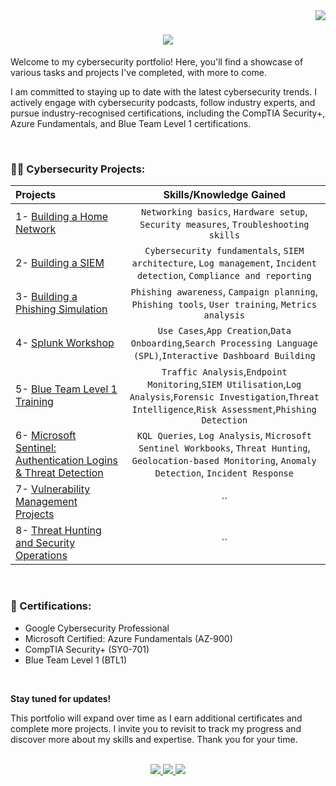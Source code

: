 <img align="right" src="https://visitor-badge.laobi.icu/badge?page_id=stevencampbell368.stevencampbell368" />

<h1 align="center">
    <img src="https://readme-typing-svg.herokuapp.com/?font=Righteous&size=35&center=true&vCenter=true&width=500&height=70&duration=4000&lines=Hi+There!+👋🏾;+I'm+Steven!;" />
</h1>

Welcome to my cybersecurity portfolio! Here, you'll find a showcase of various tasks and projects I've completed, with more to come.

I am committed to staying up to date with the latest cybersecurity trends. I actively engage with cybersecurity podcasts, follow industry experts, and pursue industry-recognised certifications, including the CompTIA Security+, Azure Fundamentals, and Blue Team Level 1 certifications.


<br />

###  👨‍💻 Cybersecurity Projects:
| Projects | Skills/Knowledge Gained | 
| :--- |:---:|
| 1- [Building a Home Network](https://github.com/stevencampbell368/BuildingHomeNetwork) | `Networking basics`, `Hardware setup`, `Security measures`, `Troubleshooting skills` |
| 2- [Building a SIEM](https://github.com/stevencampbell368/BuildingaSIEM) | `Cybersecurity fundamentals`,  `SIEM architecture`, `Log management`, `Incident detection`, `Compliance and reporting`| 
| 3- [Building a Phishing Simulation](https://github.com/stevencampbell368/GoPhish-Phishing-Simulation) | `Phishing awareness`, `Campaign planning`, `Phishing tools`, `User training`, `Metrics analysis` | 
| 4- [Splunk Workshop](https://github.com/stevencampbell368/Splunk4Rookies)| `Use Cases`,`App Creation`,`Data Onboarding`,`Search Processing Language (SPL)`,`Interactive Dashboard Building`|
| 5- [Blue Team Level 1 Training](https://github.com/stevencampbell368/BlueTeamLevel1Certificate-)| `Traffic Analysis`,`Endpoint Monitoring`,`SIEM Utilisation`,`Log Analysis`,`Forensic Investigation`,`Threat Intelligence`,`Risk Assessment`,`Phishing Detection`|
| 6- [Microsoft Sentinel: Authentication Logins & Threat Detection](https://github.com/stevencampbell368/Microsoft-Sentinel)| `KQL Queries`, `Log Analysis`, `Microsoft Sentinel Workbooks`, `Threat Hunting`, `Geolocation-based Monitoring`, `Anomaly Detection`, `Incident Response`|
| 7- [Vulnerability Management Projects](https://github.com/stevencampbell368/Vulnerability-Management-Projects)| ``|
| 8- [Threat Hunting and Security Operations](https://github.com/stevencampbell368/-Threat-Hunting-and-Security-Operations)| ``|

<br />

###   📜 Certifications:

- Google Cybersecurity Professional 
- Microsoft Certified: Azure Fundamentals (AZ-900)                                                                                                  
- CompTIA Security+ (SY0-701) 
- Blue Team Level 1 (BTL1) 

<br />


**Stay tuned for updates!**

This portfolio will expand over time as I earn additional certificates and complete more projects. I invite you to revisit to track my progress and discover more about my skills and expertise. Thank you for your time. 

<br />

 </div>
 
<div align="center"> 
  <a href="mailto:stevencampbell368@live.co.uk">
    <img src="https://img.shields.io/badge/Email-333333?style=for-the-badge&logo=gmail&logoColor=red" />
  </a>
  <a href="http://www.linkedin.com/in/steven-campbell-862258147" target="_blank">
    <img src="https://img.shields.io/badge/LinkedIn-0077B5?style=for-the-badge&logo=linkedin&logoColor=white" target="_blank" />
 </a>
  <a href="https://www.credly.com/users/steven-campbell.91d327e5" target="_blank">
     <img src="https://img.shields.io/badge/Credly-FF6B00?style=for-the-badge&logo=todoist&logoColor=white" target="_blank" /> 
  </a>
</div>


